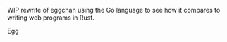 WIP rewrite of eggchan using the Go language to see how it compares to writing web programs in Rust.

Egg
